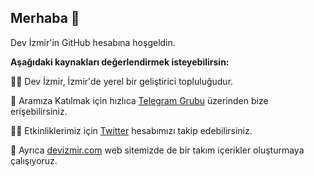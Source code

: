 ## Merhaba 👋

Dev İzmir'in GitHub hesabına hoşgeldin.

**Aşağıdaki kaynakları değerlendirmek isteyebilirsin:**

🙋‍♀️ Dev İzmir, İzmir'de yerel bir geliştirici topluluğudur.  

🌈 Aramıza Katılmak için hızlıca [Telegram Grubu](https://t.me/devizmir) üzerinden bize erişebilirsiniz.  

👩‍💻 Etkinliklerimiz için [Twitter](https://twitter.com/_devizmir) hesabımızı takip edebilirsiniz.  

🍿 Ayrıca [devizmir.com](https://devizmir.com) web sitemizde de bir takım içerikler oluşturmaya çalışıyoruz.  
